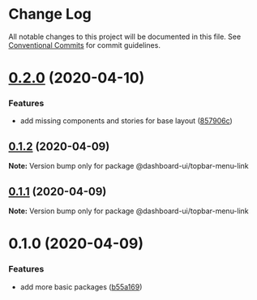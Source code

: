 # Change Log

All notable changes to this project will be documented in this file.
See [Conventional Commits](https://conventionalcommits.org) for commit guidelines.

# [0.2.0](https://github.com/mariusz-kabala/dashboard-ui/compare/@dashboard-ui/topbar-menu-link@0.1.2...@dashboard-ui/topbar-menu-link@0.2.0) (2020-04-10)

### Features

- add missing components and stories for base layout ([857906c](https://github.com/mariusz-kabala/dashboard-ui/commit/857906c590bfece85bbb6399ce8c1fe8a98472ed))

## [0.1.2](https://github.com/mariusz-kabala/dashboard-ui/compare/@dashboard-ui/topbar-menu-link@0.1.1...@dashboard-ui/topbar-menu-link@0.1.2) (2020-04-09)

**Note:** Version bump only for package @dashboard-ui/topbar-menu-link

## [0.1.1](https://github.com/mariusz-kabala/dashboard-ui/compare/@dashboard-ui/topbar-menu-link@0.1.0...@dashboard-ui/topbar-menu-link@0.1.1) (2020-04-09)

**Note:** Version bump only for package @dashboard-ui/topbar-menu-link

# 0.1.0 (2020-04-09)

### Features

- add more basic packages ([b55a169](https://github.com/mariusz-kabala/dashboard-ui/commit/b55a169762303099a47eb4244b2a1e8c77f93907))
